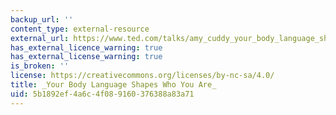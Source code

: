 ```yaml
---
backup_url: ''
content_type: external-resource
external_url: https://www.ted.com/talks/amy_cuddy_your_body_language_shapes_who_you_are
has_external_licence_warning: true
has_external_license_warning: true
is_broken: ''
license: https://creativecommons.org/licenses/by-nc-sa/4.0/
title: _Your Body Language Shapes Who You Are_
uid: 5b1892ef-4a6c-4f08-9160-376388a83a71
---
```


